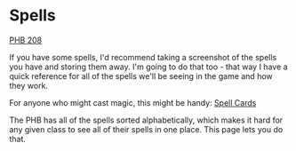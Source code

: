 # Spells

[PHB 208](https://thetrove.is/Books/Dungeons%20%26%20Dragons%20%5Bmulti%5D/5th%20Edition%20%285e%29/Core/Player%27s%20Handbook%20%5B10th%20Print%5D.pdf#page=208)

If you have some spells, I'd recommend taking a screenshot of the spells you have and storing them away. I'm going to do that too - that way I have a quick reference for all of the spells we'll be seeing in the game and how they work.

For anyone who might cast magic, this might be handy: [Spell Cards](http://hardcodex.ru/)

The PHB has all of the spells sorted alphabetically, which makes it hard for any given class to see all of their spells in one place. This page lets you do that.
